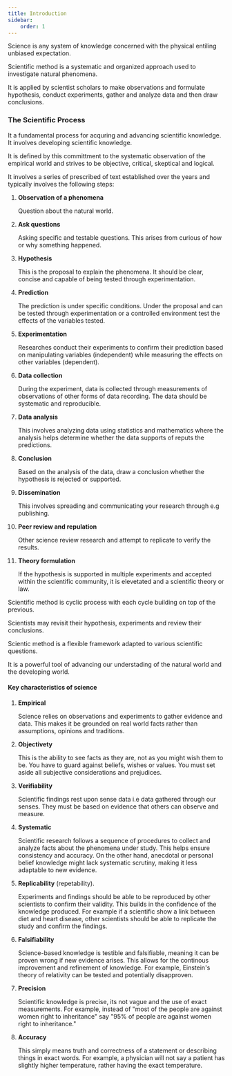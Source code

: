 ```yaml
---
title: Introduction
sidebar:
    order: 1 
---
```


Science is any system of knowledge concerned with the physical entiling unbiased
expectation.

Scientific method is a systematic and organized approach used to investigate
natural phenomena. 

It is applied by scientist scholars to make observations and 
formulate hypothesis, conduct experiments, gather and analyze data and then draw
conclusions.

### The Scientific Process

It a fundamental process for acquring and advancing scientific knowledge. It
involves developing scientific knowledge.

It is defined by this committment to the systematic observation of the empirical
world and strives to be objective, critical, skeptical and logical.

It involves a series of prescribed of text established over the years and typically
involves the following steps:

1. **Observation of a phenomena**

    Question about the natural world.

2. **Ask questions**

    Asking specific and testable questions. This arises from curious of how or 
    why something happened.

3. **Hypothesis**

    This is the proposal to explain the phenomena. It should be clear, concise
    and capable of being tested through experimentation.

4. **Prediction**

    The prediction is under specific conditions. Under the proposal and can be 
    tested through experimentation or a controlled environment test the effects
    of the variables tested.

5. **Experimentation**

    Researches conduct their experiments to confirm their prediction based on
    manipulating variables (independent) while measuring the effects on other
    variables (dependent).

6. **Data collection**

    During the experiment, data is collected through measurements of observations
    of other forms of data recording. The data should be systematic and reproducible.

7. **Data analysis**

    This involves analyzing data using statistics and mathematics where the 
    analysis helps determine whether the data supports of reputs the predictions.

8. **Conclusion**

    Based on the analysis of the data, draw a conclusion whether the hypothesis
    is rejected or supported.

9. **Dissemination**

    This involves spreading and communicating your research through e.g publishing.

10. **Peer review and repulation**
    
    Other science review research and attempt to replicate to verify the results.

11. **Theory formulation**

    If the hypothesis is supported in multiple experiments and accepted within
    the scientific community, it is elevetated and a scientific theory or law.

Scientific method is cyclic process with each cycle building on top of the 
previous.

Scientists may revisit their hypothesis, experiments and review their conclusions.

Scientic method is a flexible framework adapted to various scientific questions.

It is a powerful tool of advancing our understading of the natural world and 
the developing world.

#### Key characteristics of science

1. **Empirical**

    Science relies on observations and experiments to gather evidence and data.
    This makes it be grounded on real world facts rather than assumptions,
    opinions and traditions.

2. **Objectivety**

    This is the ability to see facts as they are, not as you might wish them to 
    be. You have to guard against beliefs, wishes or values. You must set aside
    all subjective considerations and prejudices.

3. **Verifiability**
    
    Scientific findings rest upon sense data i.e data gathered through our senses.
    They must be based on evidence that others can observe and measure.

4. **Systematic**

    Scientific research follows a sequence of procedures to collect and analyze
    facts about the phenomena under study. This helps ensure consistency and accuracy.
    On the other hand, anecdotal or personal belief knowledge might lack systematic
    scrutiny, making it less adaptable to new evidence.

5. **Replicability** (repetability).

    Experiments and findings should be able to be reproduced by other scientists
    to confirm their validity. This builds in the confidence of the knowledge
    produced. For example if a scientific show a link between diet and heart 
    disease, other scientists should be able to replicate the study and confirm
    the findings.
    
6. **Falsifiability**

    Science-based knowledge is testible and falsifiable, meaning it can be proven
    wrong if new evidence arises. This allows for the continous improvement and 
    refinement of knowledge. For example, Einstein's theory of relativity can
    be tested and potentially disapproven.

7. **Precision**

    Scientific knowledge is precise, its not vague and the use of exact 
    measurements. For example, instead of "most of the people are against women
    right to inheritance" say "95% of people are against women right to inheritance."

8. **Accuracy**

    This simply means truth and correctness of a statement or describing things
    in exact words. For example, a physician will not say a patient has slightly
    higher temperature, rather having the exact temperature.

